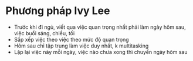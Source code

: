 # Phương pháp Ivy Lee

- Trước khi đi ngủ, viết qua việc quan trọng nhất phải làm ngày hôm sau, việc buổi sáng, chiều, tối
- Sắp xếp việc theo việc theo mức độ quan trọng
- Hôm sau chỉ tập trung làm việc duy nhất, k multitasking
- Lặp lại việc này mỗi ngày, việc nào chưa xong thì chuyển ngày hôm sau